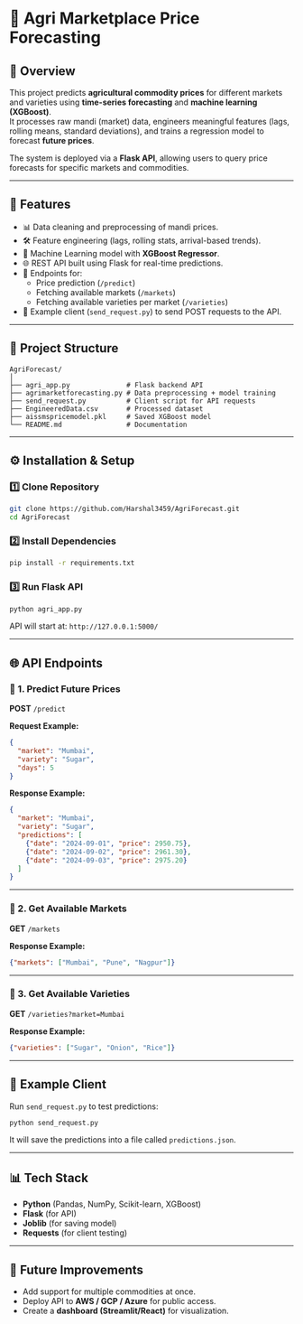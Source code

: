 # 🌾 Agri Marketplace Price Forecasting

## 📌 Overview
This project predicts **agricultural commodity prices** for different markets and varieties using **time-series forecasting** and **machine learning (XGBoost)**.  
It processes raw mandi (market) data, engineers meaningful features (lags, rolling means, standard deviations), and trains a regression model to forecast **future prices**.  

The system is deployed via a **Flask API**, allowing users to query price forecasts for specific markets and commodities.

---

## 🔑 Features
- 📊 Data cleaning and preprocessing of mandi prices.  
- 🛠 Feature engineering (lags, rolling stats, arrival-based trends).  
- 🤖 Machine Learning model with **XGBoost Regressor**.  
- 🌐 REST API built using Flask for real-time predictions.  
- 📡 Endpoints for:
  - Price prediction (`/predict`)
  - Fetching available markets (`/markets`)
  - Fetching available varieties per market (`/varieties`)
- 📝 Example client (`send_request.py`) to send POST requests to the API.  

---

## 📂 Project Structure
```
AgriForecast/
│
├── agri_app.py              # Flask backend API
├── agrimarketforecasting.py # Data preprocessing + model training
├── send_request.py          # Client script for API requests
├── EngineeredData.csv       # Processed dataset
├── aissmspricemodel.pkl     # Saved XGBoost model
└── README.md                # Documentation
```

---

## ⚙️ Installation & Setup

### 1️⃣ Clone Repository
```bash
git clone https://github.com/Harshal3459/AgriForecast.git
cd AgriForecast
```

### 2️⃣ Install Dependencies
```bash
pip install -r requirements.txt
```

### 3️⃣ Run Flask API
```bash
python agri_app.py
```
API will start at: `http://127.0.0.1:5000/`

---

## 🌐 API Endpoints

### 🔹 1. Predict Future Prices
**POST** `/predict`

**Request Example:**
```json
{
  "market": "Mumbai",
  "variety": "Sugar",
  "days": 5
}
```

**Response Example:**
```json
{
  "market": "Mumbai",
  "variety": "Sugar",
  "predictions": [
    {"date": "2024-09-01", "price": 2950.75},
    {"date": "2024-09-02", "price": 2961.30},
    {"date": "2024-09-03", "price": 2975.20}
  ]
}
```

---

### 🔹 2. Get Available Markets
**GET** `/markets`

**Response Example:**
```json
{"markets": ["Mumbai", "Pune", "Nagpur"]}
```

---

### 🔹 3. Get Available Varieties
**GET** `/varieties?market=Mumbai`

**Response Example:**
```json
{"varieties": ["Sugar", "Onion", "Rice"]}
```

---

## 📝 Example Client
Run `send_request.py` to test predictions:

```bash
python send_request.py
```

It will save the predictions into a file called `predictions.json`.

---

## 📊 Tech Stack
- **Python** (Pandas, NumPy, Scikit-learn, XGBoost)  
- **Flask** (for API)  
- **Joblib** (for saving model)  
- **Requests** (for client testing)  

---

## 🔮 Future Improvements
- Add support for multiple commodities at once.  
- Deploy API to **AWS / GCP / Azure** for public access.  
- Create a **dashboard (Streamlit/React)** for visualization.  
